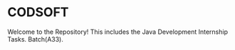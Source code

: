 # CODSOFT
Welcome to the Repository!
This includes the Java Development Internship Tasks. Batch(A33).
